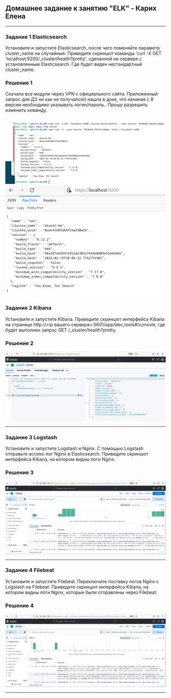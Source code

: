 ## Домашнее задание к занятию "ELK" - Карих Елена
---
### Задание 1 Elasticsearch

Установите и запустите Elasticsearch, после чего поменяйте параметр cluster_name на случайный.
Приведите скриншот команды 'curl -X GET 'localhost:9200/_cluster/health?pretty',
сделанной на сервере с установленным Elasticsearch. Где будет виден нестандартный cluster_name.

### Решение 1

Скачала все модули через VPN с официального сайта.
Приложенный запрос для ДЗ ни как не получался(( нашла в доке, что начиная с 8 версии необходимо указывать логин/пароль..
Прошу разрешить изменить команду.

![scrin](scrin0.png) 
![scrin](scrin1.png)
---
### Задание 2 Kibana

Установите и запустите Kibana.
Приведите скриншот интерфейса Kibana на странице http://<ip вашего сервера>:5601/app/dev_tools#/console,
где будет выполнен запрос GET /_cluster/health?pretty.

### Решение 2

![scrin](scrin2.png)

---
### Задание 3 Logstash

Установите и запустите Logstash и Nginx. С помощью Logstash отправьте access-лог Nginx в Elasticsearch.
Приведите скриншот интерфейса Kibana, на котором видны логи Nginx.

### Решение 3

![scrin](scrin3.png)

---
### Задание 4 Filebeat

Установите и запустите Filebeat. Переключите поставку логов Nginx с Logstash на Filebeat.
Приведите скриншот интерфейса Kibana, на котором видны логи Nginx, которые были отправлены через Filebeat.

### Решение 4

![scrin](scrin4.png)

---
